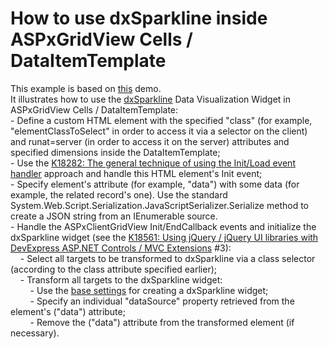 # How to use dxSparkline inside ASPxGridView Cells / DataItemTemplate


This example is based on <a href="http://js.devexpress.com/Demos/WidgetsGallery/#demo/chartssparklinessparklinesline/generic/light/default">this</a> demo.<br />It illustrates how to use the <a href="http://js.devexpress.com/Documentation/ApiReference/Data_Visualization_Widgets/dxSparkline/">dxSparkline</a> Data Visualization Widget in ASPxGridView Cells / DataItemTemplate:<br />- Define a custom HTML element with the specified "class" (for example, "elementClassToSelect" in order to access it via a selector on the client) and runat=server (in order to access it on the server) attributes and specified dimensions inside the DataItemTemplate;<br />- Use the <a href="https://www.devexpress.com/Support/Center/p/K18282">K18282: The general technique of using the Init/Load event handler</a> approach and handle this HTML element's Init event;<br />- Specify element's attribute (for example, "data") with some data (for example, the related record's one). Use the standard System.Web.Script.Serialization.JavaScriptSerializer.Serialize method to create a JSON string from an IEnumerable source.<br />- Handle the ASPxClientGridView Init/EndCallback events and initialize the dxSparkline widget (see the <a href="https://www.devexpress.com/Support/Center/p/K18561">K18561: Using jQuery / jQuery UI libraries with DevExpress ASP.NET Controls / MVC Extensions</a> #3):<br />    - Select all targets to be transformed to dxSparkline via a class selector (according to the class attribute specified earlier);<br />    - Transform all targets to the dxSparkline widget:<br />        - Use the <a href="http://js.devexpress.com/Documentation/Guide/Data_Visualization/Basics/Working_with_Widgets/">base settings</a> for creating a dxSparkline widget;<br />        - Specify an individual "dataSource" property retrieved from the element's ("data") attribute;<br />        - Remove the ("data") attribute from the transformed element (if necessary).

<br/>


